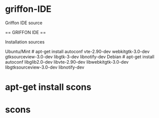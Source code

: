 griffon-IDE
===========

Griffon IDE source

== GRIFFON IDE ==

Installation sources

Ubuntu/Mint # apt-get install autoconf vte-2.90-dev webkitgtk-3.0-dev gtksourceview-3.0-dev libgtk-3-dev libnotify-dev
Debian # apt-get install autoconf libglib2.0-dev libvte-2.90-dev libwebkitgtk-3.0-dev libgtksourceview-3.0-dev libnotify-dev

# apt-get install scons

# scons

